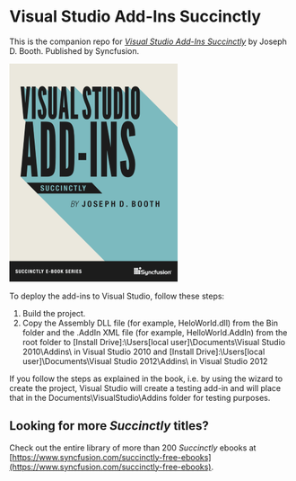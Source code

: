# Visual Studio Add-Ins Succinctly

This is the companion repo for [*Visual Studio Add-Ins Succinctly*](https://www.syncfusion.com/succinctly-free-ebooks/visualstudio) by Joseph D. Booth. Published by Syncfusion.

[![cover](https://github.com/SyncfusionSuccinctlyE-Books/Visual-Studio-Add-Ins-Succinctly/blob/main/cover.png)](https://www.syncfusion.com/succinctly-free-ebooks/visualstudio)

To deploy the add-ins to Visual Studio, follow these steps:
1. Build the project.
2. Copy the Assembly DLL file (for example, HeloWorld.dll) from the Bin folder and the .AddIn XML file (for example, HelloWorld.AddIn) from the root folder to 
[Install Drive]:\Users\[local user]\Documents\Visual Studio 2010\Addins\ in Visual Studio 2010 and 
[Install Drive]:\Users\[local user]\Documents\Visual Studio 2012\Addins\ in Visual Studio 2012

If you follow the steps as explained in the book, i.e. by using the wizard to create the project, Visual Studio will create a testing add-in and will place that in the Documents\VisualStudio\Addins folder for testing purposes.

## Looking for more _Succinctly_ titles?

Check out the entire library of more than 200 _Succinctly_ ebooks at [https://www.syncfusion.com/succinctly-free-ebooks](https://www.syncfusion.com/succinctly-free-ebooks).



